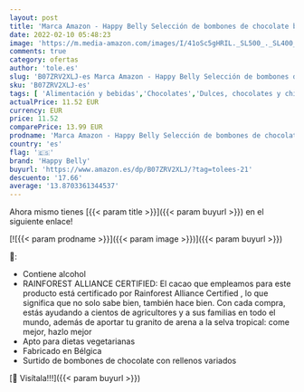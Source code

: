```yaml
---
layout: post
title: 'Marca Amazon - Happy Belly Selección de bombones de chocolate belga 500g'
date: 2022-02-10 05:48:23
image: 'https://m.media-amazon.com/images/I/41oSc5gHRIL._SL500_._SL400_.jpg'
comments: true
category: ofertas
author: 'tole.es'
slug: 'B07ZRV2XLJ-es Marca Amazon - Happy Belly Selección de bombones de...'
sku: 'B07ZRV2XLJ-es'
tags: [ 'Alimentación y bebidas','Chocolates','Dulces, chocolates y chicles','Paquetes y cajas de chocolate','bombones','happy belly', ]
actualPrice: 11.52 EUR
currency: EUR
price: 11.52
comparePrice: 13.99 EUR
prodname: 'Marca Amazon - Happy Belly Selección de bombones de chocolate belga 500g'
country: 'es'
flag: '🇪🇸'
brand: 'Happy Belly'
buyurl: 'https://www.amazon.es/dp/B07ZRV2XLJ/?tag=tolees-21'
descuento: '17.66'
average: '13.8703361344537'
---
```


Ahora mismo tienes [{{< param title >}}]({{< param buyurl >}}) en el siguiente enlace!

[![{{< param prodname >}}]({{< param image >}})]({{< param buyurl >}})

🔎:

- Contiene alcohol
- RAINFOREST ALLIANCE CERTIFIED: El cacao que empleamos para este producto está certificado por Rainforest Alliance Certified , lo que significa que no solo sabe bien, también hace bien. Con cada compra, estás ayudando a cientos de agricultores y a sus familias en todo el mundo, además de aportar tu granito de arena a la selva tropical: come mejor, hazlo mejor
- Apto para dietas vegetarianas
- Fabricado en Bélgica
- Surtido de bombones de chocolate con rellenos variados

[🛒 Visítala!!!]({{< param buyurl >}})
